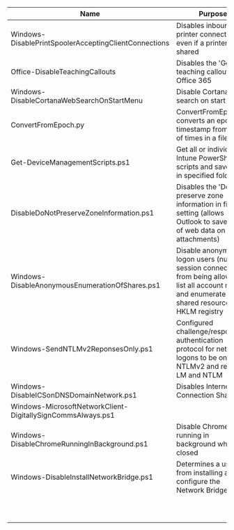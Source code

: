 | Name | Purpose
| --- | --- |
| Windows-DisablePrintSpoolerAcceptingClientConnections | Disables inbound printer connections even if a printer is shared |
| Office-DisableTeachingCallouts | Disables the 'Got It' teaching callouts in Office 365 |
| Windows-DisableCortanaWebSearchOnStartMenu | Disable Cortana web search on start menu |
| ConvertFromEpoch.py | ConvertFromEpoch.py converts an epoch timestamp from a list of times in a file |
| Get-DeviceManagementScripts.ps1 | Get all or individual Intune PowerShell scripts and save them in specified folder |
| DisableDoNotPreserveZoneInformation.ps1 | Disables the 'Do not preserve zone information in file' setting (allows Outlook to save mark of web data on attachments) |
| Windows-DisableAnonymousEnumerationOfShares.ps1 | Disable anonymous logon users (null session connections) from being allowed to list all account names and enumerate all shared resources via HKLM registry |
| Windows-SendNTLMv2ReponsesOnly.ps1 | Configured challenge/response authentication protocol for network logons to be only NTLMv2 and refuse LM and NTLM |
| Windows-DisableICSonDNSDomainNetwork.ps1 | Disables Internet Connection Sharing |
| Windows-MicrosoftNetworkClient-DigitallySignCommsAlways.ps1 |
| Windows-DisableChromeRunningInBackground.ps1 | Disable Chrome running in background when closed |
| Windows-DisableInstallNetworkBridge.ps1 | Determines a user from installing and configure the Network Bridge |
| | |
| | |
| | |
| | |
| | |
| | |
| | |
| | |
| | |
| | |

